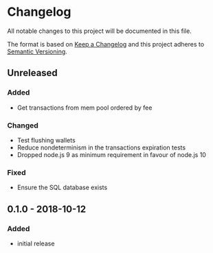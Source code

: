 # Changelog

All notable changes to this project will be documented in this file.

The format is based on [Keep a Changelog](http://keepachangelog.com/en/1.0.0/)
and this project adheres to [Semantic Versioning](http://semver.org/spec/v2.0.0.html).

## Unreleased

### Added
- Get transactions from mem pool ordered by fee

### Changed
- Test flushing wallets
- Reduce nondeterminism in the transactions expiration tests
- Dropped node.js 9 as minimum requirement in favour of node.js 10

### Fixed
- Ensure the SQL database exists

## 0.1.0 - 2018-10-12

### Added
- initial release

